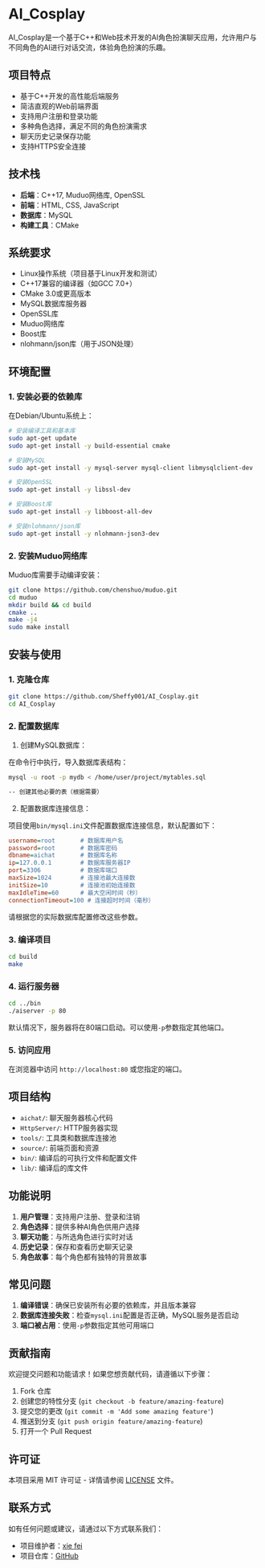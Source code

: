 # AI_Cosplay

AI_Cosplay是一个基于C++和Web技术开发的AI角色扮演聊天应用，允许用户与不同角色的AI进行对话交流，体验角色扮演的乐趣。

## 项目特点

- 基于C++开发的高性能后端服务
- 简洁直观的Web前端界面
- 支持用户注册和登录功能
- 多种角色选择，满足不同的角色扮演需求
- 聊天历史记录保存功能
- 支持HTTPS安全连接

## 技术栈

- **后端**：C++17, Muduo网络库, OpenSSL
- **前端**：HTML, CSS, JavaScript
- **数据库**：MySQL
- **构建工具**：CMake

## 系统要求

- Linux操作系统（项目基于Linux开发和测试）
- C++17兼容的编译器（如GCC 7.0+）
- CMake 3.0或更高版本
- MySQL数据库服务器
- OpenSSL库
- Muduo网络库
- Boost库
- nlohmann/json库（用于JSON处理）

## 环境配置

### 1. 安装必要的依赖库

在Debian/Ubuntu系统上：

```bash
# 安装编译工具和基本库
sudo apt-get update
sudo apt-get install -y build-essential cmake

# 安装MySQL
sudo apt-get install -y mysql-server mysql-client libmysqlclient-dev

# 安装OpenSSL
sudo apt-get install -y libssl-dev

# 安装Boost库
sudo apt-get install -y libboost-all-dev

# 安装nlohmann/json库
sudo apt-get install -y nlohmann-json3-dev
```

### 2. 安装Muduo网络库

Muduo库需要手动编译安装：

```bash
git clone https://github.com/chenshuo/muduo.git
cd muduo
mkdir build && cd build
cmake ..
make -j4
sudo make install
```

## 安装与使用

### 1. 克隆仓库

```bash
git clone https://github.com/Sheffy001/AI_Cosplay.git
cd AI_Cosplay
```

### 2. 配置数据库

1. 创建MySQL数据库：

在命令行中执行，导入数据库表结构：

```bash
mysql -u root -p mydb < /home/user/project/mytables.sql

-- 创建其他必要的表（根据需要）
```

2. 配置数据库连接信息：

项目使用`bin/mysql.ini`文件配置数据库连接信息，默认配置如下：

```ini
username=root       # 数据库用户名
password=root       # 数据库密码
dbname=aichat       # 数据库名称
ip=127.0.0.1        # 数据库服务器IP
port=3306           # 数据库端口
maxSize=1024        # 连接池最大连接数
initSize=10         # 连接池初始连接数
maxIdleTime=60      # 最大空闲时间（秒）
connectionTimeout=100 # 连接超时时间（毫秒）
```

请根据您的实际数据库配置修改这些参数。

### 3. 编译项目

```bash
cd build
make
```

### 4. 运行服务器

```bash
cd ../bin
./aiserver -p 80
```

默认情况下，服务器将在80端口启动。可以使用`-p`参数指定其他端口。

### 5. 访问应用

在浏览器中访问 `http://localhost:80` 或您指定的端口。

## 项目结构

- `aichat/`: 聊天服务器核心代码
- `HttpServer/`: HTTP服务器实现
- `tools/`: 工具类和数据库连接池
- `source/`: 前端页面和资源
- `bin/`: 编译后的可执行文件和配置文件
- `lib/`: 编译后的库文件

## 功能说明

1. **用户管理**：支持用户注册、登录和注销
2. **角色选择**：提供多种AI角色供用户选择
3. **聊天功能**：与所选角色进行实时对话
4. **历史记录**：保存和查看历史聊天记录
5. **角色故事**：每个角色都有独特的背景故事

## 常见问题

1. **编译错误**：确保已安装所有必要的依赖库，并且版本兼容
2. **数据库连接失败**：检查`mysql.ini`配置是否正确，MySQL服务是否启动
3. **端口被占用**：使用`-p`参数指定其他可用端口

## 贡献指南

欢迎提交问题和功能请求！如果您想贡献代码，请遵循以下步骤：

1. Fork 仓库
2. 创建您的特性分支 (`git checkout -b feature/amazing-feature`)
3. 提交您的更改 (`git commit -m 'Add some amazing feature'`)
4. 推送到分支 (`git push origin feature/amazing-feature`)
5. 打开一个 Pull Request

## 许可证

本项目采用 MIT 许可证 - 详情请参阅 [LICENSE](LICENSE) 文件。

## 联系方式

如有任何问题或建议，请通过以下方式联系我们：

- 项目维护者：[xie fei](mailto:xiefeiQQ@qq.com)
- 项目仓库：[GitHub](https://github.com/Sheffy001/AI_Cosplay#)